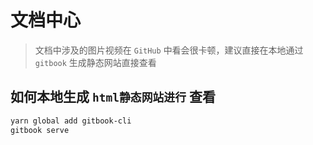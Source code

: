 # 文档中心

> 文档中涉及的图片视频在 `GitHub` 中看会很卡顿，建议直接在本地通过 `gitbook` 生成静态网站直接查看

## 如何本地生成 `html静态网站进行` 查看

~~~ bash
yarn global add gitbook-cli
gitbook serve
~~~
